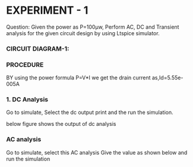 # EXPERIMENT - 1
Question: Given the power as P=100µw, Perform AC, DC and Transient analysis for the given circuit design by using Ltspice simulator.

### CIRCUIT DIAGRAM-1:



### PROCEDURE 
BY using the power formula P=V*I
we get the drain current as,Id=5.55e-005A
### 1. DC Analysis
Go to simulate, Select the dc output print and the run the simulation.



below figure shows the output of dc analysis



### AC analysis

Go to simulate, select this AC analysis Give the value as shown below and run the simulation
